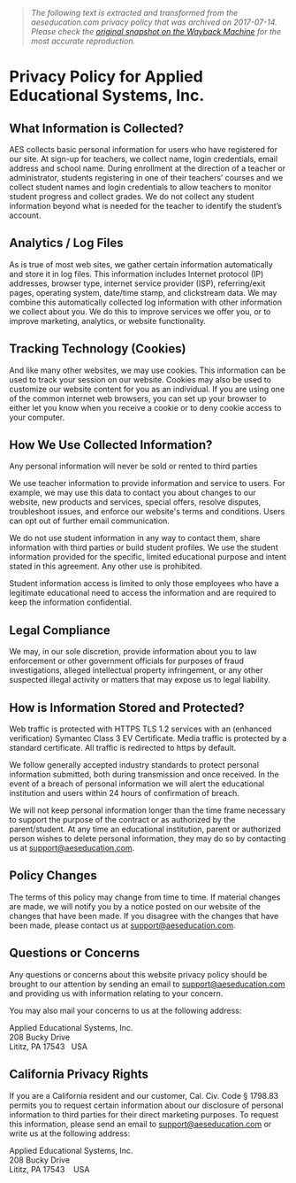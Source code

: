 > *The following text is extracted and transformed from the aeseducation.com privacy policy that was archived on 2017-07-14. Please check the [original snapshot on the Wayback Machine](https://web.archive.org/web/20170714183242id_/https%3A//www.aeseducation.com/privacy-policy) for the most accurate reproduction.*

# Privacy Policy for Applied Educational Systems, Inc.

## What Information is Collected?

AES collects basic personal information for users who have registered for our site. At sign-up for teachers, we collect name, login credentials, email address and school name. During enrollment at the direction of a teacher or administrator, students registering in one of their teachers’ courses and we collect student names and login credentials to allow teachers to monitor student progress and collect grades. We do not collect any student information beyond what is needed for the teacher to identify the student’s account.

## Analytics / Log Files

As is true of most web sites, we gather certain information automatically and store it in log files. This information includes Internet protocol (IP) addresses, browser type, internet service provider (ISP), referring/exit pages, operating system, date/time stamp, and clickstream data. We may combine this automatically collected log information with other information we collect about you. We do this to improve services we offer you, or to improve marketing, analytics, or website functionality.

## Tracking Technology (Cookies)

And like many other websites, we may use cookies. This information can be used to track your session on our website. Cookies may also be used to customize our website content for you as an individual. If you are using one of the common internet web browsers, you can set up your browser to either let you know when you receive a cookie or to deny cookie access to your computer.

## How We Use Collected Information?

Any personal information will never be sold or rented to third parties

We use teacher information to provide information and service to users. For example, we may use this data to contact you about changes to our website, new products and services, special offers, resolve disputes, troubleshoot issues, and enforce our website's terms and conditions. Users can opt out of further email communication.

We do not use student information in any way to contact them, share information with third parties or build student profiles. We use the student information provided for the specific, limited educational purpose and intent stated in this agreement. Any other use is prohibited.

Student information access is limited to only those employees who have a legitimate educational need to access the information and are required to keep the information confidential.

## Legal Compliance

We may, in our sole discretion, provide information about you to law enforcement or other government officials for purposes of fraud investigations, alleged intellectual property infringement, or any other suspected illegal activity or matters that may expose us to legal liability.

## How is Information Stored and Protected?

Web traffic is protected with HTTPS TLS 1.2 services with an (enhanced verification) Symantec Class 3 EV Certificate. Media traffic is protected by a standard certificate. All traffic is redirected to https by default.

We follow generally accepted industry standards to protect personal information submitted, both during transmission and once received. In the event of a breach of personal information we will alert the educational institution and users within 24 hours of confirmation of breach.

We will not keep personal information longer than the time frame necessary to support the purpose of the contract or as authorized by the parent/student. At any time an educational institution, parent or authorized person wishes to delete personal information, they may do so by contacting us at support@aeseducation.com.

## Policy Changes

The terms of this policy may change from time to time. If material changes are made, we will notify you by a notice posted on our website of the changes that have been made. If you disagree with the changes that have been made, please contact us at support@aeseducation.com.

## Questions or Concerns

Any questions or concerns about this website privacy policy should be brought to our attention by sending an email to support@aeseducation.com and providing us with information relating to your concern.

You may also mail your concerns to us at the following address:

Applied Educational Systems, Inc.  
208 Bucky Drive  
Lititz, PA 17543   USA

## California Privacy Rights

If you are a California resident and our customer, Cal. Civ. Code § 1798.83 permits you to request certain information about our disclosure of personal information to third parties for their direct marketing purposes. To request this information, please send an email to support@aeseducation.com or write us at the following address:

Applied Educational Systems, Inc.  
208 Bucky Drive  
Lititz, PA 17543    USA
